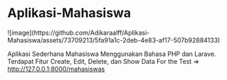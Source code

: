 <h1>Aplikasi-Mahasiswa</h1>
![image](https://github.com/Adikaraalff/Aplikasi-Mahasiswa/assets/73709213/5fa91a1c-2deb-4e83-af17-507b92884133)

Aplikasi Sederhana Mahasiswa Menggunakan Bahasa PHP dan Larave. Terdapat Fitur Create, Edit, Delete, dan Show Data
For the Test => http://127.0.0.1:8000/mahasiswas
